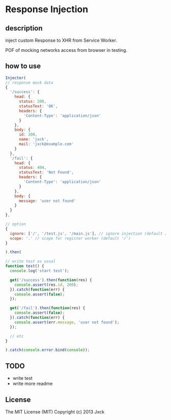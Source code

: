 # Response Injection

## description

inject custom Response to XHR from Service Worker.

POF of mocking networks access from browser in testing.


## how to use

```js
Injector(
// response mock data
{
  '/success': {
    head: {
      status: 200,
      statusText: 'OK',
      headers: {
        'Content-Type': 'application/json'
      }
    },
    body: {
      id: 200,
      name: 'jxck',
      mail: 'jxck@example.com'
    }
  },
  '/fail': {
    head: {
      status: 404,
      statusText: 'Not Found',
      headers: {
        'Content-Type': 'application/json'
      }
    },
    body: {
      message: 'user not found'
    }
  }
},

// option
{
  ignore: ['/', '/test.js', '/main.js'], // ignore injection (default [])
  scope: '.' // scope for register worker (default '/')
}

).then(

// write test as usual
function test() {
  console.log('start test');

  get('/success').then(function(res) {
    console.assert(res.id, 200);
  }).catch(function(err) {
    console.assert(false);
  });

  get('/fail').then(function(res) {
    console.assert(false);
  }).catch(function(err) {
    console.assert(err.message, 'user not found');
  });

  // etc
}

).catch(console.error.bind(console));
```

## TODO

- write test
- write more readme


## License

The MIT License (MIT)
Copyright (c) 2013 Jxck
